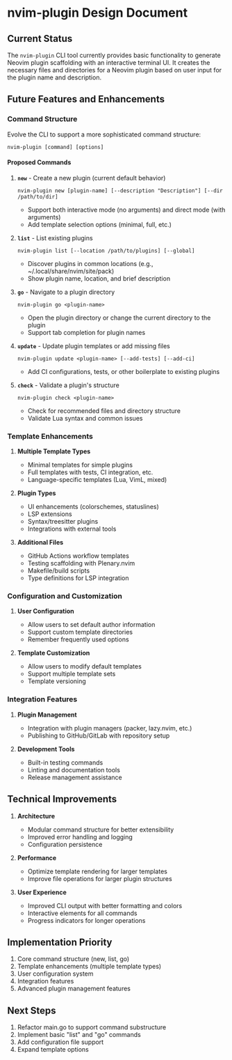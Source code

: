 # nvim-plugin Design Document

## Current Status

The `nvim-plugin` CLI tool currently provides basic functionality to generate Neovim plugin scaffolding with an interactive terminal UI. It creates the necessary files and directories for a Neovim plugin based on user input for the plugin name and description.

## Future Features and Enhancements

### Command Structure

Evolve the CLI to support a more sophisticated command structure:

```
nvim-plugin [command] [options]
```

#### Proposed Commands

1. **`new`** - Create a new plugin (current default behavior)
   ```
   nvim-plugin new [plugin-name] [--description "Description"] [--dir /path/to/dir]
   ```
   - Support both interactive mode (no arguments) and direct mode (with arguments)
   - Add template selection options (minimal, full, etc.)

2. **`list`** - List existing plugins 
   ```
   nvim-plugin list [--location /path/to/plugins] [--global]
   ```
   - Discover plugins in common locations (e.g., ~/.local/share/nvim/site/pack)
   - Show plugin name, location, and brief description

3. **`go`** - Navigate to a plugin directory
   ```
   nvim-plugin go <plugin-name>
   ```
   - Open the plugin directory or change the current directory to the plugin
   - Support tab completion for plugin names

4. **`update`** - Update plugin templates or add missing files
   ```
   nvim-plugin update <plugin-name> [--add-tests] [--add-ci]
   ```
   - Add CI configurations, tests, or other boilerplate to existing plugins

5. **`check`** - Validate a plugin's structure
   ```
   nvim-plugin check <plugin-name>
   ```
   - Check for recommended files and directory structure
   - Validate Lua syntax and common issues

### Template Enhancements

1. **Multiple Template Types**
   - Minimal templates for simple plugins
   - Full templates with tests, CI integration, etc.
   - Language-specific templates (Lua, VimL, mixed)

2. **Plugin Types**
   - UI enhancements (colorschemes, statuslines)
   - LSP extensions
   - Syntax/treesitter plugins
   - Integrations with external tools

3. **Additional Files**
   - GitHub Actions workflow templates
   - Testing scaffolding with Plenary.nvim
   - Makefile/build scripts
   - Type definitions for LSP integration

### Configuration and Customization

1. **User Configuration**
   - Allow users to set default author information
   - Support custom template directories
   - Remember frequently used options

2. **Template Customization**
   - Allow users to modify default templates
   - Support multiple template sets
   - Template versioning

### Integration Features

1. **Plugin Management**
   - Integration with plugin managers (packer, lazy.nvim, etc.)
   - Publishing to GitHub/GitLab with repository setup

2. **Development Tools**
   - Built-in testing commands
   - Linting and documentation tools
   - Release management assistance

## Technical Improvements

1. **Architecture**
   - Modular command structure for better extensibility
   - Improved error handling and logging
   - Configuration persistence

2. **Performance**
   - Optimize template rendering for larger templates
   - Improve file operations for larger plugin structures

3. **User Experience**
   - Improved CLI output with better formatting and colors
   - Interactive elements for all commands
   - Progress indicators for longer operations

## Implementation Priority

1. Core command structure (new, list, go)
2. Template enhancements (multiple template types)
3. User configuration system
4. Integration features
5. Advanced plugin management features

## Next Steps

1. Refactor main.go to support command substructure
2. Implement basic "list" and "go" commands
3. Add configuration file support
4. Expand template options